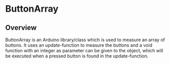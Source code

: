 # ButtonArray
## Overview
ButtonArray is an Arduino library/class which is used to measure an array of buttons. It uses an update-function to measure the buttons and a void function with an integer as parameter can be given to the object, which will be executed when a pressed button is found in the update-function.
